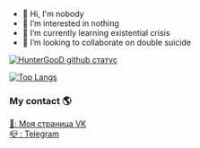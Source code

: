 - 👋 Hi, I'm nobody
- 👀 I’m interested in nothing
- 🌱 I’m currently learning existential crisis
- 💞 I’m looking to collaborate on double suicide

[![HunterGooD github статус](https://github-readme-stats.vercel.app/api?username=HunterGooD)](https://github.com/HunterGooD)


[![Top Langs](https://github-readme-stats.vercel.app/api/top-langs/?username=huntergood&bg_color=30,ffffff,fcffff)](https://github.com/HunterGooD)

### My contact 🌎

[🚀: Моя страница VK](https://vk.com/cant_life) <br>
[:mailbox_closed: : Telegram](https://t.me/ProstoVladGA) <br>
